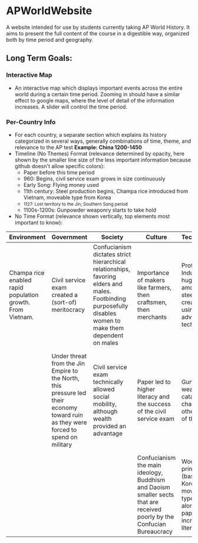 # APWorldWebsite
A website intended for use by students currently taking AP World History. It aims to present the full content of the course in a digestible way, organized both by time period and geography.

## Long Term Goals:

### Interactive Map
- An interactive map which displays important events across the entire world during a certain time period. Zooming in should have a similar effect to google maps, where the level of detail of the information increases. A slider will control the time period.
### Per-Country Info
- For each country, a separate section which explains its history categorized in several ways, generally combinations of time, theme, and relevance to the AP test
**Example: China 1200-1450**
- Timeline (No Themes) Format (relevance determined by opacity, here shown by the smaller line size of the less important information because github doesn't allow specific colors):
  - Paper before this time period
  - 960: Begins, civil service exam grows in size continuously
  - Early Song: Flying money used
  - 11th century: Steel production begins, Champa rice introduced from Vietnam, moveable type from Korea
  - <small>1127: Lost territory to the Jin; Southern Song period</small>
  - 1100s-1200s: Gunpowder weaponry starts to take hold
- No Time Format (relevance shown vertically, top elements most important to know):
<table class="tg"><thead>
  <tr>
    <th class="tg-0pky">Environment</th>
    <th class="tg-0pky">Government</th>
    <th class="tg-0pky">Society</th>
    <th class="tg-0pky">Culture</th>
    <th class="tg-0pky">Technology</th>
    <th class="tg-0pky">Economy</th>
  </tr></thead>
<tbody>
  <tr>
    <td class="tg-0pky">Champa rice enabled rapid population growth. From Vietnam.</td>
    <td class="tg-0pky">Civil service exam created a (sort-of) meritocracy</td>
    <td class="tg-0pky">Confucianism dictates strict hierarchical relationships, favoring elders and males. Footbinding purposefully disables women to make them dependent on males</td>
    <td class="tg-0pky">Importance of makers like farmers, then craftsmen, then merchants</td>
    <td class="tg-0pky">Proto-Industrial, huge amount of steel created using advanced techniques</td>
    <td class="tg-0pky">Exported highly valuable goods such as porcelain and silk. Most-wanted products in many places</td>
  </tr>
  <tr>
    <td class="tg-0pky"></td>
    <td class="tg-0pky">Under threat from the Jin Empire to the North, this pressure led their economy toward ruin as they were forced to spend on military</td>
    <td class="tg-0pky">Civil service exam technically allowed social mobility, although wealth provided an advantage</td>
    <td class="tg-0pky">Paper led to higher literacy and the success of the civil service exam</td>
    <td class="tg-0pky">Gunpowder weaponry, catalyst for changes in other parts of the world</td>
    <td class="tg-0pky">Somewhat open to trade, generally less interested in other nation's goods because theirs were higher quality</td>
  </tr>
  <tr>
    <td class="tg-0pky"></td>
    <td class="tg-0pky"></td>
    <td class="tg-0pky"></td>
    <td class="tg-0pky">Confucianism the main ideology, Buddhism and Daoism smaller sects that are received <br>poorly by the Confucian Bureaucracy</td>
    <td class="tg-0pky">Woodblock printing (based on Korean moveable type) alongside paper increased literacy</td>
    <td class="tg-0pky">Flying money, beginning of transition away from barter economy</td>
  </tr>
</tbody></table>